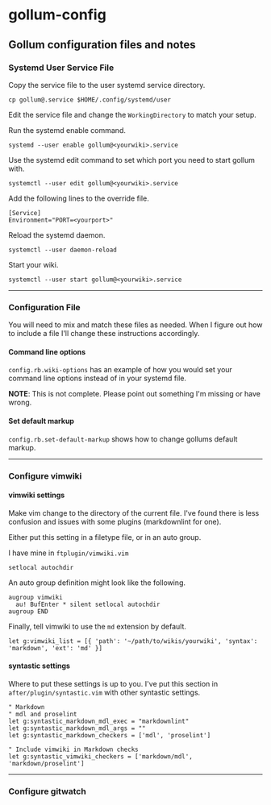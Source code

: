 # gollum-config

## Gollum configuration files and notes

### Systemd User Service File

Copy the service file to the user systemd service directory.

    cp gollum@.service $HOME/.config/systemd/user

Edit the service file and change the `WorkingDirectory` to match your setup.

Run the systemd enable command.

    systemd --user enable gollum@<yourwiki>.service

Use the systemd edit command to set which port you need to start gollum with.

    systemctl --user edit gollum@<yourwiki>.service

Add the following lines to the override file.

    [Service]
    Environment="PORT=<yourport>"

Reload the systemd daemon.

    systemctl --user daemon-reload

Start your wiki.

    systemctl --user start gollum@<yourwiki>.service

---

### Configuration File

You will need to mix and match these files as needed. When I figure out how
to include a file I'll change these instructions accordingly.

#### Command line options

`config.rb.wiki-options` has an example of how you would set your command line
options instead of in your systemd file.

**NOTE**: This is not complete. Please point out something I'm missing or have wrong.

#### Set default markup

`config.rb.set-default-markup` shows how to change gollums default markup.

---

### Configure vimwiki

#### vimwiki settings

Make vim change to the directory of the current file. I've found there is less
confusion and issues with some plugins (markdownlint for one).

Either put this setting in a filetype file, or in an auto group.

I have mine in `ftplugin/vimwiki.vim`

    setlocal autochdir

An auto group definition might look like the following.

    augroup vimwiki
      au! BufEnter * silent setlocal autochdir
    augroup END

Finally, tell vimwiki to use the `md` extension by default.

    let g:vimwiki_list = [{ 'path': '~/path/to/wikis/yourwiki', 'syntax': 'markdown', 'ext': 'md' }]

#### syntastic settings

Where to put these settings is up to you. I've put this section in
`after/plugin/syntastic.vim` with other syntastic settings.

    " Markdown
    " mdl and proselint
    let g:syntastic_markdown_mdl_exec = "markdownlint"
    let g:syntastic_markdown_mdl_args = ""
    let g:syntastic_markdown_checkers = ['mdl', 'proselint']

    " Include vimwiki in Markdown checks
    let g:syntastic_vimwiki_checkers = ['markdown/mdl', 'markdown/proselint']

---

### Configure gitwatch
